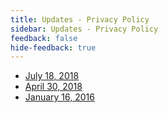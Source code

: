```yaml
---
title: Updates - Privacy Policy
sidebar: Updates - Privacy Policy
feedback: false
hide-feedback: true
---
```


[email]: mailto:legal@segment.com

- [July 18, 2018](/docs/legal/privacy)
- [April 30, 2018](/docs/legal/privacy-04-2018)
- [January 16, 2016](/docs/legal/privacy-2017)
